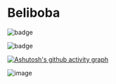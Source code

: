 # Beliboba

![badge](https://github-readme-stats.vercel.app/api?username=beliboba&theme=onedark)

![badge](https://github-readme-stats.vercel.app/api/top-langs/?username=beliboba&theme=onedark)

[![Ashutosh's github activity graph](https://activity-graph.herokuapp.com/graph?username=beliboba&bg_color=292C34&color=E4BF7A&line=DF6D74&point=8EB573)](https://github.com/ashutosh00710/github-readme-activity-graph)

![image](https://user-images.githubusercontent.com/73661136/182598317-7b67ee36-1c4d-44e0-99a5-04c8251c547b.png)
